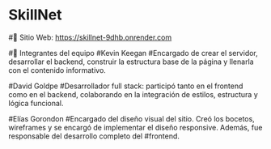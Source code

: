 # SkillNet

#🔗 Sitio Web: https://skillnet-9dhb.onrender.com

#👥 Integrantes del equipo
#Kevin Keegan
#Encargado de crear el servidor, desarrollar el backend, construir la estructura base de la página y llenarla con el contenido informativo.

#David Goldpe
#Desarrollador full stack: participó tanto en el frontend como en el backend, colaborando en la integración de estilos, estructura y lógica funcional.

#Elías Gorondon
#Encargado del diseño visual del sitio. Creó los bocetos, wireframes y se encargó de implementar el diseño responsive. Además, fue responsable del desarrollo completo del #frontend.


